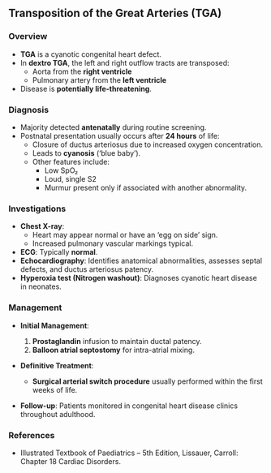 ## Transposition of the Great Arteries (TGA)

### Overview
- **TGA** is a cyanotic congenital heart defect.
- In **dextro TGA**, the left and right outflow tracts are transposed:
  - Aorta from the **right ventricle**
  - Pulmonary artery from the **left ventricle**
- Disease is **potentially life-threatening**.

### Diagnosis
- Majority detected **antenatally** during routine screening.
- Postnatal presentation usually occurs after **24 hours** of life:
  - Closure of ductus arteriosus due to increased oxygen concentration.
  - Leads to **cyanosis** (‘blue baby’).
  - Other features include:
    - Low SpO₂
    - Loud, single S2
    - Murmur present only if associated with another abnormality.

### Investigations
- **Chest X-ray**: 
  - Heart may appear normal or have an ‘egg on side’ sign.
  - Increased pulmonary vascular markings typical.
- **ECG**: Typically **normal**.
- **Echocardiography**: Identifies anatomical abnormalities, assesses septal defects, and ductus arteriosus patency.
- **Hyperoxia test (Nitrogen washout)**: Diagnoses cyanotic heart disease in neonates.

### Management
- **Initial Management**:
  1. **Prostaglandin** infusion to maintain ductal patency.
  2. **Balloon atrial septostomy** for intra-atrial mixing.
  
- **Definitive Treatment**:
  - **Surgical arterial switch procedure** usually performed within the first weeks of life.
  
- **Follow-up**: Patients monitored in congenital heart disease clinics throughout adulthood.

### References
- Illustrated Textbook of Paediatrics – 5th Edition, Lissauer, Carroll: Chapter 18 Cardiac Disorders.